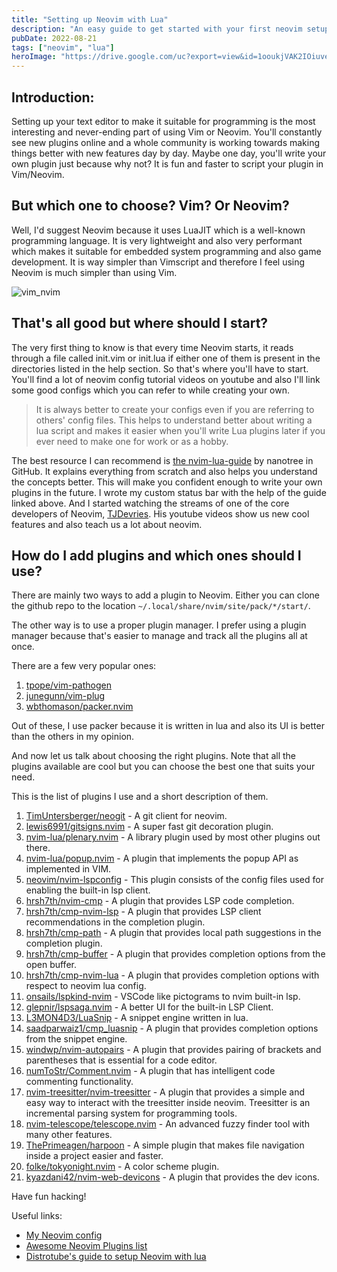```yaml
---
title: "Setting up Neovim with Lua"
description: "An easy guide to get started with your first neovim setup"
pubDate: 2022-08-21
tags: ["neovim", "lua"]
heroImage: "https://drive.google.com/uc?export=view&id=1ooukjVAK2IOiuveM8k3aNmGuxehzVNzR"
---
```

## Introduction:

Setting up your text editor to make it suitable for programming is the most 
interesting and never-ending part of using Vim or Neovim. You'll constantly see 
new plugins online and a whole community is working towards making things better 
with new features day by day. Maybe one day, you'll write your own plugin just 
because why not? It is fun and faster to script your plugin in Vim/Neovim.

## But which one to choose? Vim? Or Neovim?

Well, I'd suggest Neovim because it uses LuaJIT which is a well-known programming
language. It is very lightweight and also very performant which makes it suitable 
for embedded system programming and also game development. It is way simpler than 
Vimscript and therefore I feel using Neovim is much simpler than using Vim.

![vim_nvim](https://drive.google.com/uc?export=view&id=1ud_opoVbdx7biWyA3Wr4CGuYp7YZwfjL)

## That's all good but where should I start?

The very first thing to know is that every time Neovim starts, it reads through 
a file called init.vim or init.lua if either one of them is present in the directories
listed in the help section. So that's where you'll have to start. You'll find a 
lot of neovim config tutorial videos on youtube and also I'll link some good configs 
which you can refer to while creating your own.

> It is always better to create your configs even if you are referring to others'
> config files. This helps to understand better about writing a lua script and makes 
> it easier when you'll write Lua plugins later if you ever need to make one for work 
> or as a hobby.

The best resource I can recommend is [the nvim-lua-guide](https://github.com/nanotee/nvim-lua-guide/blob/master/doc/nvim-lua-guide.txt)
by nanotree in GitHub. It explains everything from scratch and also helps you 
understand the concepts better. This will make you confident enough to write 
your own plugins in the future. I wrote my custom status bar with the help of the 
guide linked above. And I started watching the streams of one of the core 
developers of Neovim, [TJDevries](https://www.youtube.com/c/TJDeVries/). His 
youtube videos show us new cool features and also teach us a lot about neovim.

## How do I add plugins and which ones should I use?

There are mainly two ways to add a plugin to Neovim. Either you can clone the 
github repo to the location `~/.local/share/nvim/site/pack/*/start/`.

The other way is to use a proper plugin manager. I prefer using a plugin manager 
because that's easier to manage and track all the plugins all at once. 

There are a few very popular ones:
1. [tpope/vim-pathogen](https://github.com/tpope/vim-pathogen)
2. [junegunn/vim-plug](https://github.com/junegunn/vim-plug)
3. [wbthomason/packer.nvim](https://github.com/wbthomason/packer.nvim)

Out of these, I use packer because it is written in lua and also its UI is better 
than the others in my opinion.

And now let us talk about choosing the right plugins. Note that all the plugins available
are cool but you can choose the best one that suits your need.

This is the list of plugins I use and a short description of them.
1. [TimUntersberger/neogit](https://github.com/TimUntersberger/neogit) - A git 
client for neovim.
2. [lewis6991/gitsigns.nvim](https://github.com/lewis6991/gitsigns.nvim) - A super
fast git decoration plugin.
3. [nvim-lua/plenary.nvim](https://github.com/nvim-lua/plenary.nvim) - A library 
plugin used by most other plugins out there.
4. [nvim-lua/popup.nvim](https://github.com/nvim-lua/popup.nvim) - A plugin that 
implements the popup API as implemented in VIM.
5. [neovim/nvim-lspconfig](https://github.com/neovim/nvim-lspconfig) - This plugin
consists of the config files used for enabling the built-in lsp client.
6. [hrsh7th/nvim-cmp](https://github.com/hrsh7th/nvim-cmp) - A plugin that 
provides LSP code completion.
7. [hrsh7th/cmp-nvim-lsp](https://github.com/hrsh7th/cmp-nvim-lsp) - A plugin that
provides LSP client recommendations in the completion plugin.
8. [hrsh7th/cmp-path](https://github.com/hrsh7th/cmp-path) - A plugin that provides
local path suggestions in the completion plugin.
9. [hrsh7th/cmp-buffer](https://github.com/hrsh7th/cmp-buffer) - A plugin that 
provides completion options from the open buffer.
10. [hrsh7th/cmp-nvim-lua](https://github.com/hrsh7th/cmp-nvim-lua) - A plugin 
that provides completion options with respect to neovim lua config.
11. [onsails/lspkind-nvim](https://github.com/onsails/lspkind-nvim) - VSCode like 
pictograms to nvim built-in lsp.
12. [glepnir/lspsaga.nvim](https://github.com/glepnir/lspsaga.nvim) - A better UI 
for the built-in LSP Client.
13. [L3MON4D3/LuaSnip](https://github.com/L3MON4D3/LuaSnip) - A snippet engine 
written in lua.
14. [saadparwaiz1/cmp_luasnip](https://github.com/saadparwaiz1/cmp_luasnip) - A plugin
that provides completion options from the snippet engine.
15. [windwp/nvim-autopairs](https://github.com/windwp/nvim-autopairs) - A plugin 
that provides pairing of brackets and parentheses that is essential for a code 
editor.
16. [numToStr/Comment.nvim](https://github.com/numToStr/Comment.nvim) - A plugin 
that has intelligent code commenting functionality.
17. [nvim-treesitter/nvim-treesitter](https://github.com/nvim-treesitter/nvim-treesitter) - 
A plugin that provides a simple and easy way to interact with the treesitter inside neovim.
Treesitter is an incremental parsing system for programming tools.
18. [nvim-telescope/telescope.nvim](https://github.com/nvim-telescope/telescope.nvim) - 
An advanced fuzzy finder tool with many other features.
19. [ThePrimeagen/harpoon](https://github.com/ThePrimeagen/harpoon) - A simple 
plugin that makes file navigation inside a project easier and faster.
20. [folke/tokyonight.nvim](https://github.com/folke/tokyonight.nvim) - A color scheme plugin.
21. [kyazdani42/nvim-web-devicons](https://github.com/kyazdani42/nvim-web-devicons) - A plugin
that provides the dev icons.

Have fun hacking!

Useful links:
- [My Neovim config](https://github.com/serenevoid/neovim-config-revamp)
- [Awesome Neovim Plugins list](https://github.com/rockerBOO/awesome-neovim/blob/main/README.md)
- [Distrotube's guide to setup Neovim with lua](https://youtu.be/m62UCkdQ8Ck)
